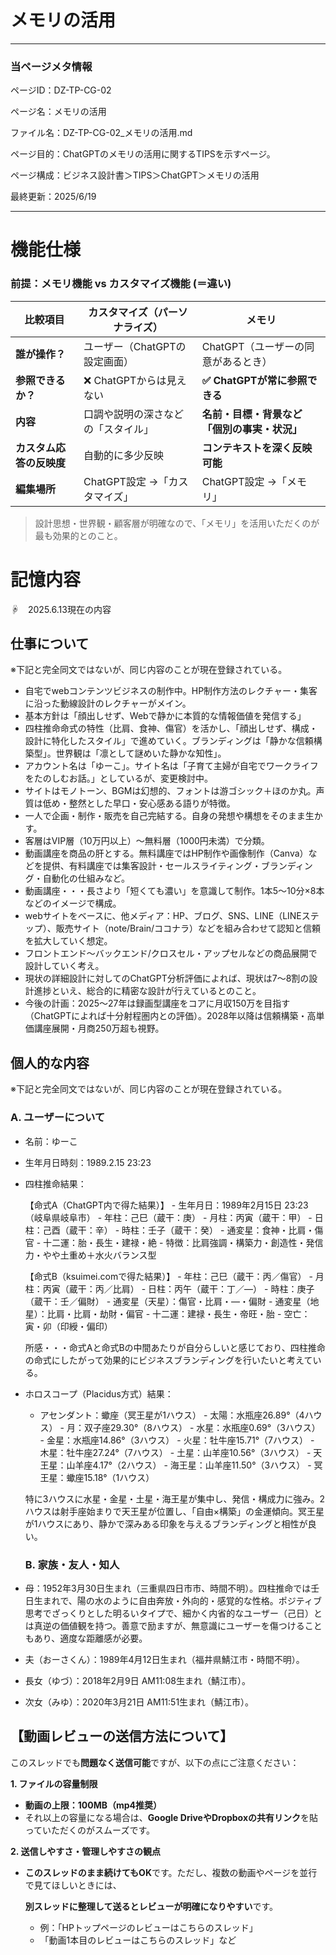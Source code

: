 # メモリの活用

---

### 当ページメタ情報

ページID：DZ-TP-CG-02

ページ名：メモリの活用

ファイル名：DZ-TP-CG-02_メモリの活用.md

ページ目的：ChatGPTのメモリの活用に関するTIPSを示すページ。

ページ構成：ビジネス設計書＞TIPS＞ChatGPT＞メモリの活用

最終更新：2025/6/19

---

# 機能仕様

### 前提：メモリ機能 vs カスタマイズ機能 (＝違い)

| **比較項目** | **カスタマイズ（パーソナライズ）** | **メモリ** |
| --- | --- | --- |
| **誰が操作？** | ユーザー（ChatGPTの設定画面） | ChatGPT（ユーザーの同意があるとき） |
| **参照できるか？** | ❌ ChatGPTからは見えない | **✅ ChatGPTが常に参照できる** |
| **内容** | 口調や説明の深さなどの「スタイル」 | **名前・目標・背景など「個別の事実・状況」** |
| **カスタム応答の反映度** | 自動的に多少反映 | **コンテキストを深く反映可能** |
| **編集場所** | ChatGPT設定 →「カスタマイズ」 | ChatGPT設定 →「メモリ」 |

> 設計思想・世界観・顧客層が明確なので、「メモリ」を活用いただくのが最も効果的とのこと。
> 

# 記憶内容

☟　2025.6.13現在の内容

## 仕事について

※下記と完全同文ではないが、同じ内容のことが現在登録されている。

- 自宅でwebコンテンツビジネスの制作中。HP制作方法のレクチャー・集客に沿った動線設計のレクチャーがメイン。
- 基本方針は「顔出しせず、Webで静かに本質的な情報価値を発信する」
- 四柱推命命式の特性（比肩、食神、傷官）を活かし、「顔出しせず、構成・設計に特化したスタイル」で進めていく。ブランディングは「静かな信頼構築型」。世界観は「凛として謎めいた静かな知性」。
- アカウント名は「ゆーこ」。サイト名は「子育て主婦が自宅でワークライフをたのしむお話。」としているが、変更検討中。
- サイトはモノトーン、BGMは幻想的、フォントは游ゴシック＋ほのか丸。声質は低め・整然とした早口・安心感ある語りが特徴。
- 一人で企画・制作・販売を自己完結する。自身の発想や構想をそのまま生かす。
- 客層はVIP層（10万円以上）～無料層（1000円未満）で分類。
- 動画講座を商品の肝とする。無料講座ではHP制作や画像制作（Canva）などを提供、有料講座では集客設計・セールスライティング・ブランディング・自動化の仕組みなど。
- 動画講座・・・長さより「短くても濃い」を意識して制作。1本5～10分×8本などのイメージで構成。
- webサイトをベースに、他メディア：HP、ブログ、SNS、LINE（LINEステップ）、販売サイト（note/Brain/ココナラ）などを組み合わせて認知と信頼を拡大していく想定。
- フロントエンド～バックエンド/クロスセル・アップセルなどの商品展開で設計していく考え。
- 現状の詳細設計に対してのChatGPT分析評価によれば、現状は7～8割の設計進捗といえ、総合的に精密な設計が行えているとのこと。
- 今後の計画：2025〜27年は録画型講座をコアに月収150万を目指す（ChatGPTによれば十分射程圏内との評価）。2028年以降は信頼構築・高単価講座展開・月商250万超も視野。

## 個人的な内容

※下記と完全同文ではないが、同じ内容のことが現在登録されている。

### A. ユーザーについて

- 名前：ゆーこ
- 生年月日時刻：1989.2.15 23:23
- 四柱推命結果：
    
    【命式A（ChatGPT内で得た結果）】 - 生年月日：1989年2月15日 23:23（岐阜県岐阜市） - 年柱：己巳（蔵干：庚） - 月柱：丙寅（蔵干：甲） - 日柱：己酉（蔵干：辛） - 時柱：壬子（蔵干：癸） - 通変星：食神・比肩・傷官 - 十二運：胎・長生・建禄・絶 - 特徴：比肩強調・構築力・創造性・発信力・やや土重め＋水火バランス型
    
    【命式B（ksuimei.comで得た結果）】 - 年柱：己巳（蔵干：丙／傷官） - 月柱：丙寅（蔵干：丙／比肩） - 日柱：丙午（蔵干：丁／—） - 時柱：庚子（蔵干：壬／偏財） - 通変星（天星）：傷官・比肩・—・偏財 - 通変星（地星）：比肩・比肩・劫財・偏官 - 十二運：建禄・長生・帝旺・胎 - 空亡：寅・卯（印綬・偏印）
    
    所感・・・命式Aと命式Bの中間あたりが自分らしいと感じており、四柱推命の命式にしたがって効果的にビジネスブランディングを行いたいと考えている。
    
- ホロスコープ（Placidus方式）結果：
    - アセンダント：蠍座（冥王星が1ハウス） - 太陽：水瓶座26.89°（4ハウス） - 月：双子座29.30°（8ハウス） - 水星：水瓶座0.69°（3ハウス） - 金星：水瓶座14.86°（3ハウス） - 火星：牡牛座15.71°（7ハウス） - 木星：牡牛座27.24°（7ハウス） - 土星：山羊座10.56°（3ハウス） - 天王星：山羊座4.17°（2ハウス） - 海王星：山羊座11.50°（3ハウス） - 冥王星：蠍座15.18°（1ハウス）
    
    特に3ハウスに水星・金星・土星・海王星が集中し、発信・構成力に強み。2ハウスは射手座始まりで天王星が位置し、「自由×構築」の金運傾向。冥王星が1ハウスにあり、静かで深みある印象を与えるブランディングと相性が良い。
    
    ### B. 家族・友人・知人
    
- 母：1952年3月30日生まれ（三重県四日市市、時間不明）。四柱推命では壬日生まれで、陽の水のように自由奔放・外向的・感覚的な性格。ポジティブ思考でざっくりとした明るいタイプで、細かく内省的なユーザー（己日）とは真逆の価値観を持つ。善意で励ますが、無意識にユーザーを傷つけることもあり、適度な距離感が必要。
- 夫（おーさくん）：1989年4月12日生まれ（福井県鯖江市・時間不明）。
- 長女（ゆづ）：2018年2月9日 AM11:08生まれ（鯖江市）。
- 次女（みゆ）：2020年3月21日 AM11:51生まれ（鯖江市）。

## 【動画レビューの送信方法について】

このスレッドでも**問題なく送信可能**ですが、以下の点にご注意ください：

**1. ファイルの容量制限**

- **動画の上限：100MB（mp4推奨）**
- それ以上の容量になる場合は、**Google DriveやDropboxの共有リンク**を貼っていただくのがスムーズです。

**2. 送信しやすさ・管理しやすさの観点**

- **このスレッドのまま続けてもOK**です。ただし、複数の動画やページを並行で見てほしいときには、
    
    **別スレッドに整理して送るとレビューが明確になりやすい**です。
    
    - 例：「HPトップページのレビューはこちらのスレッド」
    - 「動画1本目のレビューはこちらのスレッド」など
